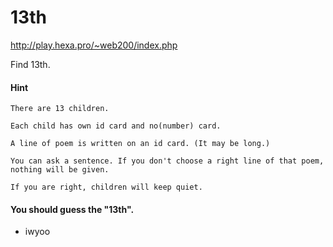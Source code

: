 # 13th

http://play.hexa.pro/~web200/index.php

Find 13th.


#### Hint

```
There are 13 children.

Each child has own id card and no(number) card.

A line of poem is written on an id card. (It may be long.)

You can ask a sentence. If you don't choose a right line of that poem, nothing will be given.

If you are right, children will keep quiet.
```

#### You should guess the "13th".

- iwyoo

